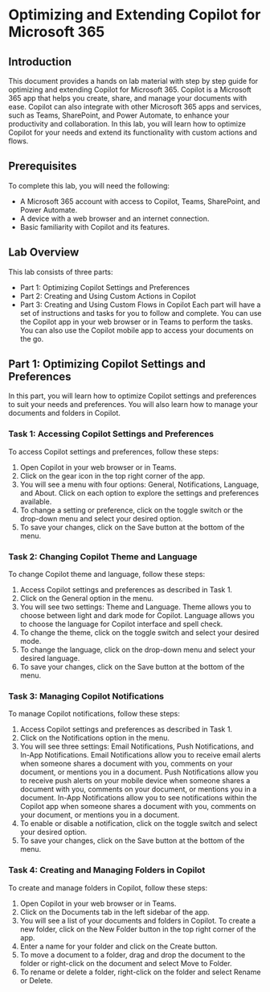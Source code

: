 # Optimizing and Extending Copilot for Microsoft 365
## Introduction
This document provides a hands on lab material with step by step guide for optimizing and extending Copilot for Microsoft 365. Copilot is a Microsoft 365 app that helps you create, share, and manage your documents with ease. Copilot can also integrate with other Microsoft 365 apps and services, such as Teams, SharePoint, and Power Automate, to enhance your productivity and collaboration. In this lab, you will learn how to optimize Copilot for your needs and extend its functionality with custom actions and flows.
## Prerequisites
To complete this lab, you will need the following:
- A Microsoft 365 account with access to Copilot, Teams, SharePoint, and Power Automate.
- A device with a web browser and an internet connection.
- Basic familiarity with Copilot and its features.
## Lab Overview
This lab consists of three parts:
- Part 1: Optimizing Copilot Settings and Preferences
- Part 2: Creating and Using Custom Actions in Copilot
- Part 3: Creating and Using Custom Flows in Copilot
Each part will have a set of instructions and tasks for you to follow and complete. You can use the Copilot app in your web browser or in Teams to perform the tasks. You can also use the Copilot mobile app to access your documents on the go.
## Part 1: Optimizing Copilot Settings and Preferences
In this part, you will learn how to optimize Copilot settings and preferences to suit your needs and preferences. You will also learn how to manage your documents and folders in Copilot.
### Task 1: Accessing Copilot Settings and Preferences
To access Copilot settings and preferences, follow these steps:
1. Open Copilot in your web browser or in Teams.
2. Click on the gear icon in the top right corner of the app.
3. You will see a menu with four options: General, Notifications, Language, and About. Click on each option to explore the settings and preferences available.
4. To change a setting or preference, click on the toggle switch or the drop-down menu and select your desired option.
5. To save your changes, click on the Save button at the bottom of the menu.
### Task 2: Changing Copilot Theme and Language
To change Copilot theme and language, follow these steps:
1. Access Copilot settings and preferences as described in Task 1.
2. Click on the General option in the menu.
3. You will see two settings: Theme and Language. Theme allows you to choose between light and dark mode for Copilot. Language allows you to choose the language for Copilot interface and spell check.
4. To change the theme, click on the toggle switch and select your desired mode.
5. To change the language, click on the drop-down menu and select your desired language.
6. To save your changes, click on the Save button at the bottom of the menu.
### Task 3: Managing Copilot Notifications
To manage Copilot notifications, follow these steps:
1. Access Copilot settings and preferences as described in Task 1.
2. Click on the Notifications option in the menu.
3. You will see three settings: Email Notifications, Push Notifications, and In-App Notifications. Email Notifications allow you to receive email alerts when someone shares a document with you, comments on your document, or mentions you in a document. Push Notifications allow you to receive push alerts on your mobile device when someone shares a document with you, comments on your document, or mentions you in a document. In-App Notifications allow you to see notifications within the Copilot app when someone shares a document with you, comments on your document, or mentions you in a document.
4. To enable or disable a notification, click on the toggle switch and select your desired option.
5. To save your changes, click on the Save button at the bottom of the menu.
### Task 4: Creating and Managing Folders in Copilot
To create and manage folders in Copilot, follow these steps:
1. Open Copilot in your web browser or in Teams.
2. Click on the Documents tab in the left sidebar of the app.
3. You will see a list of your documents and folders in Copilot. To create a new folder, click on the New Folder button in the top right corner of the app.
4. Enter a name for your folder and click on the Create button.
5. To move a document to a folder, drag and drop the document to the folder or right-click on the document and select Move to Folder.
6. To rename or delete a folder, right-click on the folder and select Rename or Delete.


